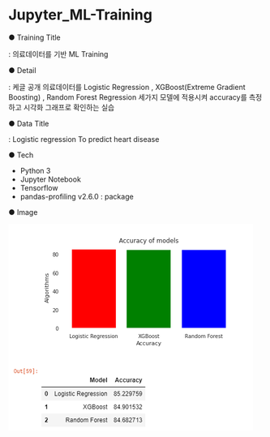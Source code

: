 # Jupyter_ML-Training

● Training Title </br>

: 의료데이터를 기반  ML Training

● Detail </br>

: 케글 공개 의료데이터를 Logistic Regression , XGBoost(Extreme Gradient Boosting) , Random Forest Regression 세가지 모델에 적용시켜 accuracy를 측정하고 시각화 그래프로 확인하는 실습


● Data Title </br>

: Logistic regression To predict heart disease


● Tech </br>

- Python 3
- Jupyter Notebook
- Tensorflow
- pandas-profiling v2.6.0 : package


● Image </br>

<img src="https://github.com/HJNA-99/Jupyter_ML-Training/blob/main/ML_Training_Result.png">
